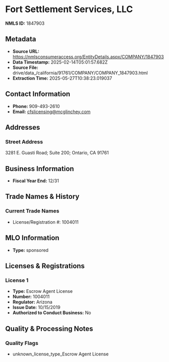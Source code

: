 # Fort Settlement Services, LLC

**NMLS ID:** 1847903

## Metadata
- **Source URL:** https://nmlsconsumeraccess.org/EntityDetails.aspx/COMPANY/1847903
- **Data Timestamp:** 2025-02-14T05:01:57.682Z
- **Source File:** drive/data_/california/91761/COMPANY/COMPANY_1847903.html
- **Extraction Time:** 2025-05-27T10:38:23.019037

## Contact Information
- **Phone:** 909-493-2610
- **Email:** cfslicensing@mcglinchey.com

## Addresses
### Street Address
3281 E. Guasti Road; Suite 200; Ontario, CA 91761

## Business Information
- **Fiscal Year End:** 12/31

## Trade Names & History
### Current Trade Names
- License/Registration #: 1004011

## MLO Information
- **Type:** sponsored

## Licenses & Registrations

### License 1
- **Type:** Escrow Agent License
- **Number:** 1004011
- **Regulator:** Arizona
- **Issue Date:** 10/15/2019
- **Authorized to Conduct Business:** No

## Quality & Processing Notes
### Quality Flags
- unknown_license_type_Escrow Agent License
